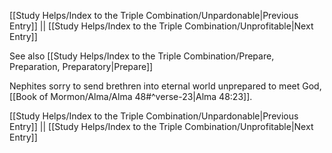 [[Study Helps/Index to the Triple Combination/Unpardonable|Previous Entry]]  ||  [[Study Helps/Index to the Triple Combination/Unprofitable|Next Entry]]

 See also [[Study Helps/Index to the Triple Combination/Prepare, Preparation, Preparatory|Prepare]]

 Nephites sorry to send brethren into eternal world unprepared to meet God, [[Book of Mormon/Alma/Alma 48#^verse-23|Alma 48:23]].

[[Study Helps/Index to the Triple Combination/Unpardonable|Previous Entry]]  ||  [[Study Helps/Index to the Triple Combination/Unprofitable|Next Entry]]